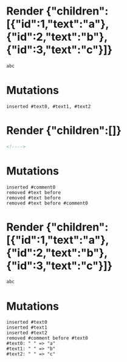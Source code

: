 # Render {"children":[{"id":1,"text":"a"},{"id":2,"text":"b"},{"id":3,"text":"c"}]}
```html
abc
```

# Mutations
```
inserted #text0, #text1, #text2
```


# Render {"children":[]}
```html
<!---->
```

# Mutations
```
inserted #comment0
removed #text before 
removed #text before 
removed #text before #comment0
```


# Render {"children":[{"id":1,"text":"a"},{"id":2,"text":"b"},{"id":3,"text":"c"}]}
```html
abc
```

# Mutations
```
inserted #text0
inserted #text1
inserted #text2
removed #comment before #text0
#text0: " " => "a"
#text1: " " => "b"
#text2: " " => "c"
```